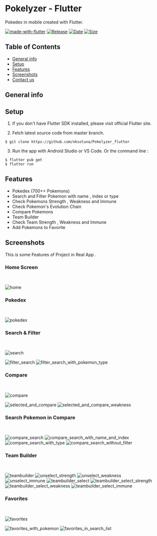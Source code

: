 # Pokelyzer - Flutter

Pokedex in mobile created with Flutter.

[![made-with-flutter](https://img.shields.io/badge/Made%20with-Flutter-1f425f.svg)](https://flutter.dev/)
[![Release](https://img.shields.io/github/v/release/nksoluna/pokelyzer_flutter?style=social)](https://img.shields.io/github/v/release/nksoluna/pokelyzer_flutter?style=social)
[![Date](https://img.shields.io/github/release-date/nksoluna/pokelyzer_flutter?color=orange)](https://img.shields.io/github/release-date/nksoluna/pokelyzer_flutter)
[![Size](https://img.shields.io/github/repo-size/nksoluna/pokelyzer_flutter?color=red)](https://img.shields.io/github/repo-size/nksoluna/pokelyzer_flutter?color=red)



## Table of Contents

* [General info](#general-info)
* [Setup](#setup)
* [Features](#features)
* [Screenshots](#screenshots)
* [Contact us](#contact)

## General info





## Setup
1. If you don't have Flutter SDK installed, please visit official Flutter site.

2. Fetch latest source code from master branch.

```
$ git clone https://github.com/nksoluna/Pokelyzer_flutter
```
3. Run the app with Android Studio or VS Code. Or the command line :
```
$ flutter pub get 
$ flutter run
```

## Features

* Pokedex (700++ Pokemons)
* Search and Filter Pokemon with name , index or type
* Check Pokemons Strength , Weakness and Immune
* Check Pokemon's Evolution Chain
* Compare Pokemons
* Team Builder
* Check Team Strength , Weakness and Immune
* Add Pokemons to Favorite

## Screenshots

This is some Features of Project in Real App .

### Home Screen
<br>

![home](https://user-images.githubusercontent.com/60749514/137742028-8c8bdd02-e98d-4b5c-b212-e5eb22dbead7.PNG)

### Pokedex
<br>

![pokedex](https://user-images.githubusercontent.com/60749514/137742796-93bef022-27ab-4312-a5bd-b999c6c10a48.PNG)

### Search & Filter
<br>

![search](https://user-images.githubusercontent.com/60749514/137743138-7b5297fb-d0c5-4f0b-8526-13672c5964df.PNG)

![filter_search](https://user-images.githubusercontent.com/60749514/137743127-4476b754-7b7e-4762-98c8-0df97142b4d9.PNG)
![filter_search_with_pokemon_type](https://user-images.githubusercontent.com/60749514/137743132-437647ec-35bb-4f25-9187-637250ac2ef1.PNG)

### Compare
<br>

![compare](https://user-images.githubusercontent.com/60749514/137768616-a2abb9f5-b034-4d32-8faa-9c3198b3ca2e.PNG)

![selected_and_compare](https://user-images.githubusercontent.com/60749514/137768601-df0e7e12-2c0c-4572-9060-8474fa3e1c72.PNG)
![selected_and_compare_weakness](https://user-images.githubusercontent.com/60749514/137768612-25dd6c9b-8640-4b95-bf25-dd4e79d2be22.PNG)

### Search Pokemon in Compare
<br>

![compare_search](https://user-images.githubusercontent.com/60749514/137768833-4e79e612-d497-4ea4-9ad0-c52a3cc55a1f.PNG)
![compare_search_with_name_and_index](https://user-images.githubusercontent.com/60749514/137768842-d09c5576-8a17-45a5-ad0b-11d6f760039d.PNG)
![compare_search_with_type](https://user-images.githubusercontent.com/60749514/137768844-5c9bfd65-c076-46fb-a72d-cfd53b42b144.PNG)
![compare_search_without_filter](https://user-images.githubusercontent.com/60749514/137768848-81c090a0-ab02-4586-ae4c-205154f0218a.PNG)

### Team Builder
<br>

![teambuilder](https://user-images.githubusercontent.com/60749514/137769153-8fa6355c-be92-4761-abdb-958889baa76a.PNG)
![unselect_strength](https://user-images.githubusercontent.com/60749514/137769144-acd02c1c-a65c-4d8e-83db-91220c295b98.PNG)
![unselect_weakness](https://user-images.githubusercontent.com/60749514/137769148-1b01c7dd-921a-456b-a417-14d03be6b802.PNG)
![unselect_immune](https://user-images.githubusercontent.com/60749514/137769143-cd72c90d-2c80-450c-b8db-0d884fee6d1b.PNG)
![teambuilder_select](https://user-images.githubusercontent.com/60749514/137769158-6ec4b5db-df4b-4408-b7da-6b8aabe0c9d8.PNG)
![teambuilder_select_strength](https://user-images.githubusercontent.com/60749514/137769165-67fa3805-1824-47a8-a0f3-75d13282e43c.PNG)
![teambuilder_select_weakness](https://user-images.githubusercontent.com/60749514/137769137-dd7cfdb8-4d5e-4912-a140-6d534f9bf5e8.PNG)
![teambuilder_select_immune](https://user-images.githubusercontent.com/60749514/137769161-732ac061-9d84-4f09-b550-9e1cfe32b0da.PNG)

### Favorites
<br>

![favorites](https://user-images.githubusercontent.com/60749514/137769451-67f8f1b2-f3a9-4243-a85a-af75231fd80c.PNG)

![favorites_with_pokemon](https://user-images.githubusercontent.com/60749514/137769456-d91db0ad-6c6d-42e5-92e4-ae6040e11586.PNG)
![favorites_in_search_list](https://user-images.githubusercontent.com/60749514/137769453-8ef1f24b-cd96-4226-9390-58e61d87e94b.PNG)


